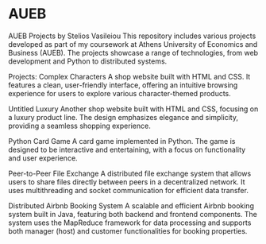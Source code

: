 # AUEB
AUEB Projects by Stelios Vasileiou
This repository includes various projects developed as part of my coursework at Athens University of Economics and Business (AUEB). The projects showcase a range of technologies, from web development and Python to distributed systems.

Projects:
Complex Characters
A shop website built with HTML and CSS. It features a clean, user-friendly interface, offering an intuitive browsing experience for users to explore various character-themed products.

Untitled Luxury
Another shop website built with HTML and CSS, focusing on a luxury product line. The design emphasizes elegance and simplicity, providing a seamless shopping experience.

Python Card Game
A card game implemented in Python. The game is designed to be interactive and entertaining, with a focus on functionality and user experience.

Peer-to-Peer File Exchange
A distributed file exchange system that allows users to share files directly between peers in a decentralized network. It uses multithreading and socket communication for efficient data transfer.

Distributed Airbnb Booking System
A scalable and efficient Airbnb booking system built in Java, featuring both backend and frontend components. The system uses the MapReduce framework for data processing and supports both manager (host) and customer functionalities for booking properties.
